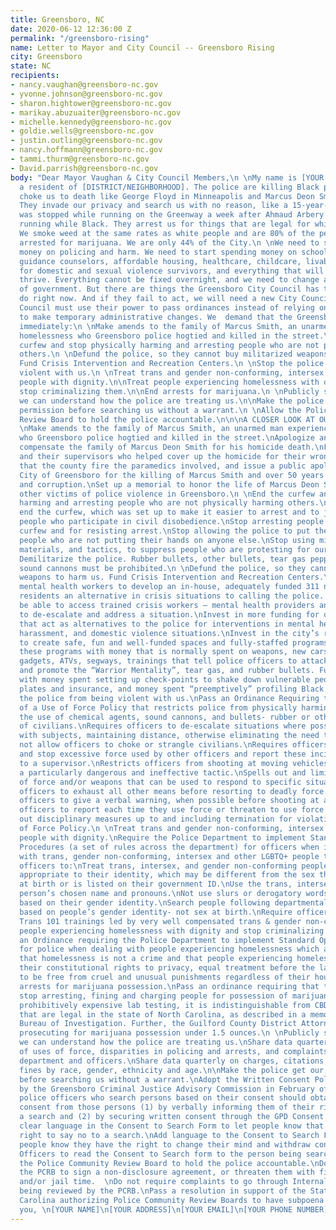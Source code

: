 ```yaml
---
title: Greensboro, NC
date: 2020-06-12 12:36:00 Z
permalink: "/greensboro-rising"
name: Letter to Mayor and City Council -- Greensboro Rising
city: Greensboro
state: NC
recipients:
- nancy.vaughan@greensboro-nc.gov
- yvonne.johnson@greensboro-nc.gov
- sharon.hightower@greensboro-nc.gov
- marikay.abuzuaiter@greensboro-nc.gov
- michelle.kennedy@greensboro-nc.gov
- goldie.wells@greensboro-nc.gov
- justin.outling@greensboro-nc.gov
- nancy.hoffmann@greensboro-nc.gov
- tammi.thurm@greensboro-nc.gov
- David.parrish@greensboro-nc.gov
body: "Dear Mayor Vaughan & City Council Members,\n \nMy name is [YOUR NAME]. I am
  a resident of [DISTRICT/NEIGHBORHOOD]. The police are killing Black people. They
  choke us to death like George Floyd in Minneapolis and Marcus Deon Smith in Greensboro.
  They invade our privacy and search us with no reason, like a 15-year-old boy who
  was stopped while running on the Greenway a week after Ahmaud Arbery was shot for
  running while Black. They arrest us for things that are legal for white people.
  We smoke weed at the same rates as white people and are 80% of the people who are
  arrested for marijuana. We are only 44% of the City.\n \nWe need to stop spending
  money on policing and harm. We need to start spending money on schools, teachers,
  guidance counselors, affordable housing, healthcare, childcare, livable wages, resources
  for domestic and sexual violence survivors, and everything that will help our communities
  thrive. Everything cannot be fixed overnight, and we need to change at every level
  of government. But there are things the Greensboro City Council has the power to
  do right now. And if they fail to act, we will need a new City Council. The City
  Council must use their power to pass ordinances instead of relying on the police
  to make temporary administrative changes. We  demand that the Greensboro City Council
  immediately:\n \nMake amends to the family of Marcus Smith, an unarmed man experiencing
  homelessness who Greensboro police hogtied and killed in the street.\n \nEnd the
  curfew and stop physically harming and arresting people who are not physically harming
  others.\n \nDefund the police, so they cannot buy militarized weapons to harm us.
  Fund Crisis Intervention and Recreation Centers.\n \nStop the police from being
  violent with us.\n \nTreat trans and gender non-conforming, intersex and other LGBTQ
  people with dignity.\n\nTreat people experiencing homelessness with dignity and
  stop criminalizing them.\n\nEnd arrests for marijuana.\n \nPublicly share data so
  we can understand how the police are treating us.\n\nMake the police get our signed
  permission before searching us without a warrant.\n \nAllow the Police Community
  Review Board to hold the police accountable.\n\n\nA CLOSER LOOK AT OUR DEMANDS\n
  \nMake amends to the family of Marcus Smith, an unarmed man experiencing homelessness
  who Greensboro police hogtied and killed in the street.\nApologize and adequately
  compensate the family of Marcus Deon Smith for his homicide death.\nFire the officers
  and their supervisors who helped cover up the homicide for their wrongdoing, demand
  that the county fire the paramedics involved, and issue a public apology from the
  City of Greensboro for the killing of Marcus Smith and over 50 years of police brutality
  and corruption.\nSet up a memorial to honor the life of Marcus Deon Smith and all
  other victims of police violence in Greensboro.\n \nEnd the curfew and stop physically
  harming and arresting people who are not physically harming others.\nImmediately
  end the curfew, which was set up to make it easier to arrest and to justify harming
  people who participate in civil disobedience.\nStop arresting people for violating
  curfew and for resisting arrest.\nStop allowing the police to put their hands on
  people who are not putting their hands on anyone else.\nStop using military weapons,
  materials, and tactics, to suppress people who are protesting for our for freedom.
  Demilitarize the police. Rubber bullets, other bullets, tear gas pepper spray and
  sound cannons must be prohibited.\n \nDefund the police, so they cannot buy militarized
  weapons to harm us. Fund Crisis Intervention and Recreation Centers.\nInvest in
  mental health workers to develop an in-house, adequately funded 311 number to give
  residents an alternative in crisis situations to calling the police. Residents should
  be able to access trained crisis workers – mental health providers and social workers
  to de-escalate and address a situation.\nInvest in more funding for organizations
  that act as alternatives to the police for interventions in mental health, sexual
  harassment, and domestic violence situations.\nInvest in the city’s recreation centers,
  to create safe, fun and well-funded spaces and fully-staffed programs for our youth.\nFund
  these programs with money that is normally spent on weapons, new cars, new policing
  gadgets, ATVs, segways, trainings that tell police officers to attack the public
  and promote the “Warrior Mentality”, tear gas, and rubber bullets. Fund these programs
  with money spent setting up check-points to shake down vulnerable people with expired
  plates and insurance, and money spent “preemptively” profiling Black people.\n \nStop
  the police from being violent with us.\nPass an Ordinance Requiring the Adoption
  of a Use of Force Policy that restricts police from physically harming us and:\nProhibits
  the use of chemical agents, sound cannons, and bullets- rubber or otherwise on groups
  of civilians.\nRequires officers to de-escalate situations where possible by communicating
  with subjects, maintaining distance, otherwise eliminating the need to use force.\nDoes
  not allow officers to choke or strangle civilians.\nRequires officers to intervene
  and stop excessive force used by other officers and report these incidents immediately
  to a supervisor.\nRestricts officers from shooting at moving vehicles, which is
  a particularly dangerous and ineffective tactic.\nSpells out and limits the types
  of force and/or weapons that can be used to respond to specific situations.\nRequires
  officers to exhaust all other means before resorting to deadly force.\nRequiring
  officers to give a verbal warning, when possible before shooting at a civilian.\nRequiring
  officers to report each time they use force or threaten to use force against civilians.\nLays
  out disciplinary measures up to and including termination for violating the Use
  of Force Policy.\n \nTreat trans and gender non-conforming, intersex and other LGBTQ
  people with dignity.\nRequire the Police Department to implement Standard Operating
  Procedures (a set of rules across the department) for officers when interacting
  with trans, gender non-conforming, intersex and other LGBTQ+ people that require
  officers to:\nTreat trans, intersex, and gender non-conforming people in a manner
  appropriate to their identity, which may be different from the sex they were assigned
  at birth or is listed on their government ID.\nUse the trans, intersex, gender non-conforming
  person’s chosen name and pronouns.\nNot use slurs or derogatory words to people
  based on their gender identity.\nSearch people following departmental procedures
  based on people’s gender identity- not sex at birth.\nRequire officers to go through
  Trans 101 trainings led by very well compensated trans & gender non-conforming people.\n\nTreat
  people experiencing homelessness with dignity and stop criminalizing them.\nPass
  an Ordinance requiring the Police Department to implement Standard Operating Procedures
  for police when dealing with people experiencing homelessness which acknowledges
  that homelessness is not a crime and that people experiencing homelessness retain
  their constitutional rights to privacy, equal treatment before the law and protections
  to be free from cruel and unusual punishments regardless of their housing status.\n\nEnd
  arrests for marijuana possession.\nPass an ordinance requiring that the Police Department
  stop arresting, fining and charging people for possession of marijuana. Without
  prohibitively expensive lab testing, it is indistinguishable from CBD and hemp products
  that are legal in the state of North Carolina, as described in a memo by the State
  Bureau of Investigation. Further, the Guilford County District Attorney has stopped
  prosecuting for marijuana possession under 1.5 ounces.\n \nPublicly share data so
  we can understand how the police are treating us.\nShare data quarterly on incidences
  of uses of force, disparities in policing and arrests, and complaints against the
  department and officers.\nShare data quarterly on charges, citations, arrests, and
  fines by race, gender, ethnicity and age.\n\nMake the police get our signed permission
  before searching us without a warrant.\nAdopt the Written Consent Policy put forward
  by the Greensboro Criminal Justice Advisory Commission in February of 2020.\n\"Greensboro
  police officers who search persons based on their consent should obtain voluntary
  consent from those persons (1) by verbally informing them of their right to refuse
  a search and (2) by securing written consent through the GPD Consent to Search Form.”\nUse
  clear language in the Consent to Search Form to let people know that they have the
  right to say no to a search.\nAdd language to the Consent to Search Form that lets
  people know they have the right to change their mind and withdraw consent.\nRequire
  Officers to read the Consent to Search form to the person being searched.\n \nAllow
  the Police Community Review Board to hold the police accountable.\nDo not require
  the PCRB to sign a non-disclosure agreement, or threaten them with financial penalties
  and/or jail time.  \nDo not require complaints to go through Internal Affairs before
  being reviewed by the PCRB.\nPass a resolution in support of the State of North
  Carolina authorizing Police Community Review Boards to have subpoena power.\n\nThank
  you, \n[YOUR NAME]\n[YOUR ADDRESS]\n[YOUR EMAIL]\n[YOUR PHONE NUMBER]"
---
```


